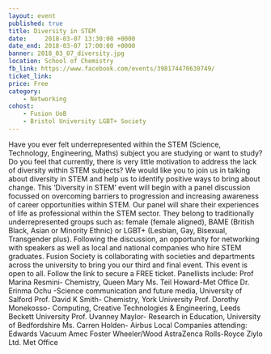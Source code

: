 ```yaml
---
layout: event
published: true
title: Diversity in STEM
date:     2018-03-07 13:30:00 +0000
date_end: 2018-03-07 17:00:00 +0000
banner: 2018_03_07_diversity.jpg
location: School of Chemistry
fb_link: https://www.facebook.com/events/398174470630749/
ticket_link:
price: Free
category:
    - Networking
cohost:
    - Fusion UoB
    - Bristol University LGBT+ Society
---
```


Have you ever felt underrepresented within the STEM (Science, Technology, Engineering, Maths) subject you are studying or want to study? Do you feel that currently, there is very little motivation to address the lack of diversity within STEM subjects?
We would like you to join us in talking about diversity in STEM and help us to identify positive ways to bring about change.
This ‘Diversity in STEM’ event will begin with a panel discussion focussed on overcoming barriers to progression and increasing awareness of career opportunities within STEM. Our panel will share their experiences of life as professional within the STEM sector. They belong to traditionally underrepresented groups such as: female (female aligned), BAME (British Black, Asian or Minority Ethnic) or LGBT+ (Lesbian, Gay, Bisexual, Transgender plus).
Following the discussion, an opportunity for networking with speakers as well as local and national companies who hire STEM graduates.
Fusion Society is collaborating with societies and departments across the university to bring you our third and final event. This event is open to all. Follow the link to secure a FREE ticket.
Panellists include:
Prof Marina Resmini- Chemistry, Queen Mary
Ms. Teil Howard-Met Office
Dr. Erinma Ochu -Science communication and future media, University of Salford
Prof. David K Smith- Chemistry, York University
Prof. Dorothy Monekosso- Computing, Creative Technologies & Engineering, Leeds Beckett University
Prof. Uvanney Maylor- Research in Education, University of Bedfordshire
Ms. Carren Holden- Airbus
Local Companies attending:
Edwards Vacuum
Amec Foster Wheeler/Wood
AstraZenca
Rolls-Royce
Ziylo Ltd.
Met Office
